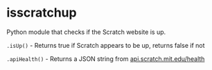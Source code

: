 # isscratchup
Python module that checks if the Scratch website is up.

`.isUp()` - Returns true if Scratch appears to be up, returns false if not

`.apiHealth()` - Returns a JSON string from [api.scratch.mit.edu/health](https://api.scratch.mit.edu/health)
